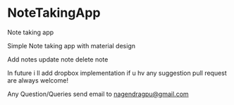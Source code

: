 # NoteTakingApp
Note taking app

Simple Note taking app with material design

Add notes
update note 
delete note

In future i ll add dropbox implementation if u hv any suggestion pull request are always welcome!

Any Question/Queries send email to nagendragpu@gmail.com
